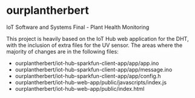 # ourplantherbert
IoT Software and Systems Final - Plant Health Monitoring


This project is heavily based on the IoT Hub web application for the DHT,
with the inclusion of extra files for the UV sensor.
The areas where the majority of changes are in the following files:
- ourplantherbert/iot-hub-sparkfun-client-app/app/app.ino
- ourplantherbert/iot-hub-sparkfun-client-app/app/message.ino
- ourplantherbert/iot-hub-sparkfun-client-app/app/config.h
- ourplantherbert/iot-hub-web-app/public/javascripts/index.js
- ourplantherbert/iot-hub-web-app/public/index.html
